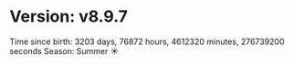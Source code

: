 # Version: v8.9.7
Time since birth: 3203 days, 76872 hours, 4612320 minutes, 276739200 seconds
Season: Summer ☀️
